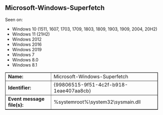 ## Microsoft-Windows-Superfetch

Seen on:
* Windows 10 (1511, 1607, 1703, 1709, 1803, 1809, 1903, 1909, 2004, 20H2)
* Windows 11 (21H2)
* Windows 2012
* Windows 2016
* Windows 2019
* Windows 7
* Windows 8.0
* Windows 8.1

<table border="1" class="docutils">
  <tbody>
    <tr>
      <td><b>Name:</b></td>
      <td>Microsoft-Windows-Superfetch</td>
    </tr>
    <tr>
      <td><b>Identifier:</b></td>
      <td>{99806515-9f51-4c2f-b918-1eae407aa8cb}</td>
    </tr>
    <tr>
      <td><b>Event message file(s):</b></td>
      <td>%systemroot%\system32\sysmain.dll</td>
    </tr>
  </tbody>
</table>

&nbsp;

